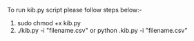 To run kib.py script please follow steps below:-
1. sudo chmod +x kib.py
2. ./kib.py -i "filename.csv"
    or python .kib.py -i "filename.csv"